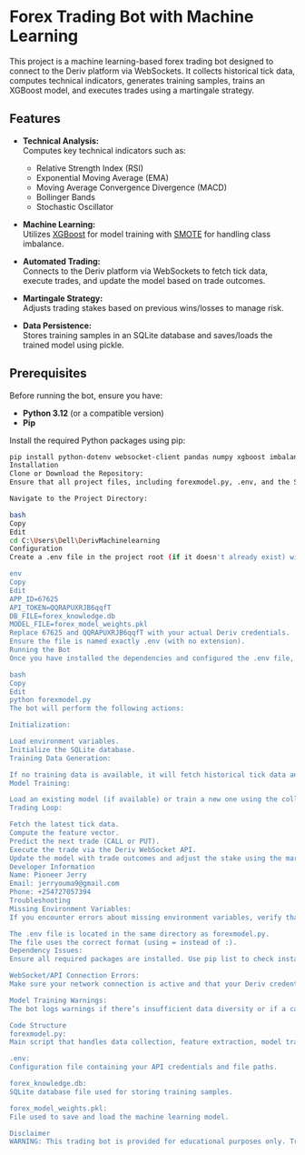# Forex Trading Bot with Machine Learning

This project is a machine learning-based forex trading bot designed to connect to the Deriv platform via WebSockets. It collects historical tick data, computes technical indicators, generates training samples, trains an XGBoost model, and executes trades using a martingale strategy.

## Features

- **Technical Analysis:**  
  Computes key technical indicators such as:
  - Relative Strength Index (RSI)
  - Exponential Moving Average (EMA)
  - Moving Average Convergence Divergence (MACD)
  - Bollinger Bands
  - Stochastic Oscillator

- **Machine Learning:**  
  Utilizes [XGBoost](https://xgboost.readthedocs.io/) for model training with [SMOTE](https://imbalanced-learn.org/stable/) for handling class imbalance.

- **Automated Trading:**  
  Connects to the Deriv platform via WebSockets to fetch tick data, execute trades, and update the model based on trade outcomes.

- **Martingale Strategy:**  
  Adjusts trading stakes based on previous wins/losses to manage risk.

- **Data Persistence:**  
  Stores training samples in an SQLite database and saves/loads the trained model using pickle.

## Prerequisites

Before running the bot, ensure you have:

- **Python 3.12** (or a compatible version)
- **Pip**

Install the required Python packages using pip:

```bash
pip install python-dotenv websocket-client pandas numpy xgboost imbalanced-learn scikit-learn
Installation
Clone or Download the Repository:
Ensure that all project files, including forexmodel.py, .env, and the SQLite database (if it already exists), are in the same directory.

Navigate to the Project Directory:

bash
Copy
Edit
cd C:\Users\Dell\DerivMachinelearning
Configuration
Create a .env file in the project root (if it doesn't already exist) with the following content:

env
Copy
Edit
APP_ID=67625
API_TOKEN=QQRAPUXRJB6qqfT
DB_FILE=forex_knowledge.db
MODEL_FILE=forex_model_weights.pkl
Replace 67625 and QQRAPUXRJB6qqfT with your actual Deriv credentials.
Ensure the file is named exactly .env (with no extension).
Running the Bot
Once you have installed the dependencies and configured the .env file, run the trading bot with:

bash
Copy
Edit
python forexmodel.py
The bot will perform the following actions:

Initialization:

Load environment variables.
Initialize the SQLite database.
Training Data Generation:

If no training data is available, it will fetch historical tick data and generate training samples using a sliding window approach.
Model Training:

Load an existing model (if available) or train a new one using the collected data.
Trading Loop:

Fetch the latest tick data.
Compute the feature vector.
Predict the next trade (CALL or PUT).
Execute the trade via the Deriv WebSocket API.
Update the model with trade outcomes and adjust the stake using the martingale strategy.
Developer Information
Name: Pioneer Jerry
Email: jerryouma9@gmail.com
Phone: +254727057394
Troubleshooting
Missing Environment Variables:
If you encounter errors about missing environment variables, verify that:

The .env file is located in the same directory as forexmodel.py.
The file uses the correct format (using = instead of :).
Dependency Issues:
Ensure all required packages are installed. Use pip list to check installed packages.

WebSocket/API Connection Errors:
Make sure your network connection is active and that your Deriv credentials are valid.

Model Training Warnings:
The bot logs warnings if there’s insufficient data diversity or if a candidate model underperforms compared to the current model.

Code Structure
forexmodel.py:
Main script that handles data collection, feature extraction, model training, and trade execution.

.env:
Configuration file containing your API credentials and file paths.

forex_knowledge.db:
SQLite database file used for storing training samples.

forex_model_weights.pkl:
File used to save and load the machine learning model.

Disclaimer
WARNING: This trading bot is provided for educational purposes only. Trading in financial markets involves risk. The performance of this bot is not guaranteed, and you should use it at your own risk. Always conduct your own research before trading.
